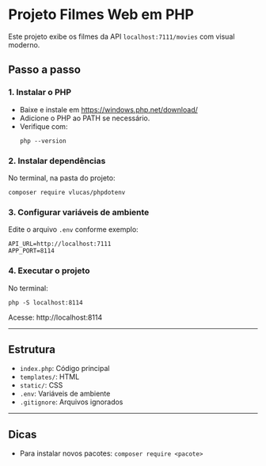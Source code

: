 # Projeto Filmes Web em PHP

Este projeto exibe os filmes da API `localhost:7111/movies` com visual moderno.

## Passo a passo

### 1. Instalar o PHP
- Baixe e instale em https://windows.php.net/download/
- Adicione o PHP ao PATH se necessário.
- Verifique com:
  ```
  php --version
  ```

### 2. Instalar dependências
No terminal, na pasta do projeto:
```
composer require vlucas/phpdotenv
```

### 3. Configurar variáveis de ambiente
Edite o arquivo `.env` conforme exemplo:
```
API_URL=http://localhost:7111
APP_PORT=8114
```

### 4. Executar o projeto
No terminal:
```
php -S localhost:8114
```
Acesse: http://localhost:8114

---

## Estrutura
- `index.php`: Código principal
- `templates/`: HTML
- `static/`: CSS
- `.env`: Variáveis de ambiente
- `.gitignore`: Arquivos ignorados

---

## Dicas
- Para instalar novos pacotes: `composer require <pacote>`
